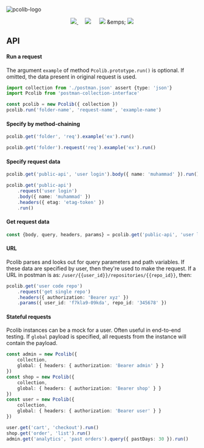 ![pcolib-logo](https://user-images.githubusercontent.com/50658760/178645554-c5cecc80-fa33-49bd-b975-10445d8a2648.png)
<p align="center">
<a href="https://opensource.org/licenses/MIT">
    <img src="https://img.shields.io/badge/License-MIT-brightgreen.svg?style=for-the-badge">
</a>
    &emsp;
    <img src="https://img.shields.io/github/languages/code-size/midnqp/postman-collection-interface-library?style=for-the-badge">
    &emsp;
    <img src="https://img.shields.io/tokei/lines/github.com/midnqp/postman-collection-interface-library?style=for-the-badge">
	&emps;
	<img src="https://img.shields.io/npm/v/postman-collection-interface?style=for-the-badge&logo=npm">
</p>


## API

#### Run a request
The argument `example` of method `Pcolib.prototype.run()` is optional. If omitted, the data present in original request is used.
```ts
import collection from './postman.json' assert {type: 'json'}
import Pcolib from 'postman-collection-interface'

const pcolib = new Pcolib({ collection })
pcolib.run('folder-name', 'request-name', 'example-name')
```

#### Specify by method-chaining
```ts
pcolib.get('folder', 'req').example('ex').run()

pcolib.get('folder').request('req').example('ex').run()
```

#### Specify request data
```ts
pcolib.get('public-api', 'user login').body({ name: 'muhammad' }).run()

pcolib.get('public-api')
	.request('user login')
	.body({ name: 'muhammad' })
	.headers({ etag: 'etag-token' })
	.run()
```

#### Get request data
```ts
const {body, query, headers, params} = pcolib.get('public-api', 'user login', 'dev: ok')
```

#### URL
Pcolib parses and looks out for query parameters and path variables. If these data are specified by user, then they're used to make the request.
If a URL in postman is as: `/user/{{user_id}}/repositories/{{repo_id}}`, then:
```ts
pcolib.get('user code repo')
	.request('get single repo')
	.headers({ authorization: 'Bearer xyz' })
	.params({ user_id: 'f7kla9-09kda', repo_id: '345678' })
```

#### Stateful requests
Pcolib instances can be a mock for a user. Often useful in end-to-end testing. If `global` payload is specified, all requests from the instance will contain the payload.
```ts
const admin = new Pcolib({
	collection,
	global: { headers: { authorization: 'Bearer admin' } }
})
const shop = new Pcolib({
	collection,
	global: { headers: { authorization: 'Bearer shop' } }
})
const user = new Pcolib({
	collection,
	global: { headers: { authorization: 'Bearer user' } }
})

user.get('cart', 'checkout').run()
shop.get('order', 'list').run()
admin.get('analytics', 'past orders').query({ pastDays: 30 }).run()
```
